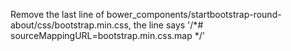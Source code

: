 Remove the last line of bower_components/startbootstrap-round-about/css/bootstrap.min.css, the line says '/*# sourceMappingURL=bootstrap.min.css.map */'